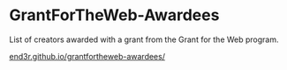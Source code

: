 # GrantForTheWeb-Awardees

List of creators awarded with a grant from the Grant for the Web program.

[end3r.github.io/grantfortheweb-awardees/](https://end3r.github.io/grantfortheweb-awardees/)